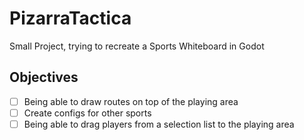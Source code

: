# PizarraTactica

Small Project, trying to recreate a Sports Whiteboard in Godot

## Objectives

- [ ] Being able to draw routes on top of the playing area
- [ ] Create configs for other sports
- [ ] Being able to drag players from a selection list to the playing area
